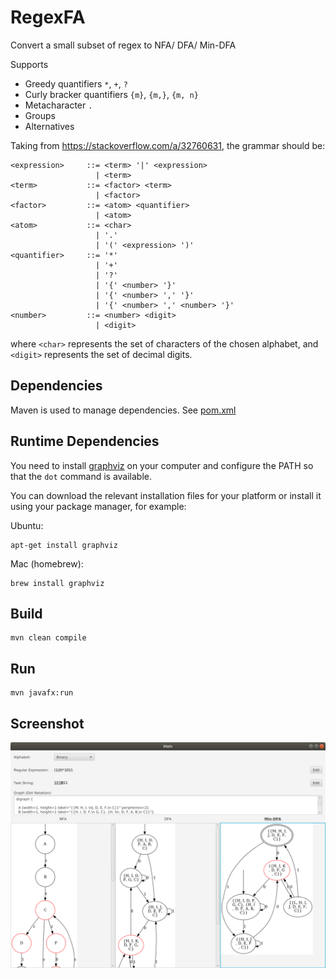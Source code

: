 # RegexFA
Convert a small subset of regex to NFA/ DFA/ Min-DFA

Supports
- Greedy quantifiers `*`, `+`, `?`
- Curly bracker quantifiers `{m}`, `{m,}`, `{m, n}`
- Metacharacter `.`
- Groups
- Alternatives

Taking from https://stackoverflow.com/a/32760631, the grammar should be:
```
<expression>     ::= <term> '|' <expression>
                   | <term>
<term>           ::= <factor> <term>
                   | <factor>
<factor>         ::= <atom> <quantifier>
                   | <atom>
<atom>           ::= <char>
                   | '.'
                   | '(' <expression> ')'
<quantifier>     ::= '*'
                   | '+'
                   | '?'
                   | '{' <number> '}'
                   | '{' <number> ',' '}'
                   | '{' <number> ',' <number> '}'
<number>         ::= <number> <digit>
                   | <digit>
```
where `<char>` represents the set of characters of the chosen alphabet, and `<digit>` represents the set of decimal digits.

## Dependencies
Maven is used to manage dependencies. See [pom.xml](pom.xml)

## Runtime Dependencies
You need to install [graphviz](https://www.graphviz.org/) on your computer and configure the PATH so that the `dot` command is available.

You can download the relevant installation files for your platform or install it using your package manager, for example: 

Ubuntu:
```
apt-get install graphviz
```

Mac (homebrew):
```
brew install graphviz
```

## Build
```
mvn clean compile
```

## Run
```
mvn javafx:run
```

## Screenshot
![](image/screenshot1.png)
